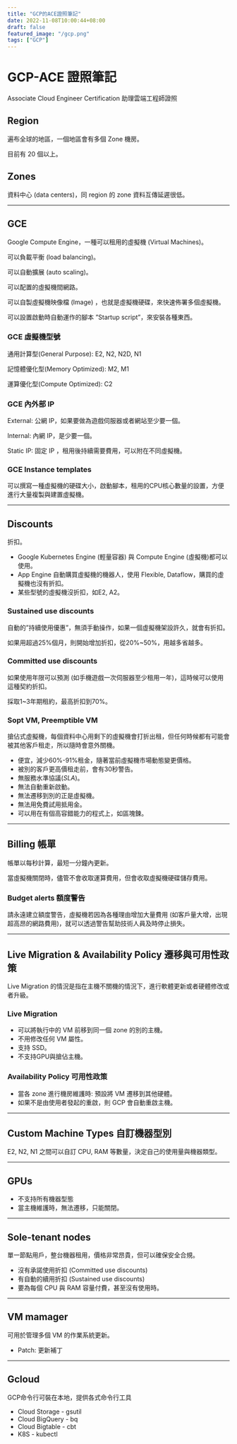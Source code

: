 ```yaml
---
title: "GCP的ACE證照筆記"
date: 2022-11-08T10:00:44+08:00
draft: false
featured_image: "/gcp.png"
tags: ["GCP"]
---
```


# GCP-ACE 證照筆記

Associate Cloud Engineer Certification 助理雲端工程師證照

## Region

遍布全球的地區，一個地區會有多個 Zone 機房。

目前有 20 個以上。

## Zones

資料中心 (data centers)，同 region 的 zone 資料互傳延遲很低。

---

## GCE

Google Compute Engine，一種可以租用的虛擬機 (Virtual Machines)。

可以負載平衡 (load balancing)。

可以自動擴展 (auto scaling)。

可以配置的虛擬機間網路。

可以自製虛擬機映像檔 (Image) ，也就是虛擬機硬碟，來快速佈署多個虛擬機。

可以設置啟動時自動運作的腳本 ”Startup script”，來安裝各種東西。

### GCE 虛擬機型號

通用計算型(General Purpose): E2, N2, N2D, N1

記憶體優化型(Memory Optimized): M2, M1

運算優化型(Compute Optimized): C2

### GCE 內外部 IP

External: 公網 IP，如果要做為遊戲伺服器或者網站至少要一個。

Internal: 內網 IP，是少要一個。

Static IP: 固定 IP ，租用後持續需要費用，可以附在不同虛擬機。

### GCE Instance templates

可以撰寫一種虛擬機的硬碟大小，啟動腳本，租用的CPU核心數量的設置，方便進行大量複製與建置虛擬機。

---

## Discounts

折扣。

- Google Kubernetes Engine (輕量容器) 與 Compute Engine (虛擬機)都可以使用。
- App Engine 自動購買虛擬機的機器人，使用 Flexible, Dataflow，購買的虛擬機也沒有折扣。
- 某些型號的虛擬機沒折扣，如E2, A2。

### Sustained use discounts

自動的”持續使用優惠”，無須手動操作，如果一個虛擬機架設許久，就會有折扣。

如果用超過25%個月，則開始增加折扣，從20%~50%，用越多省越多。

### Committed use discounts

如果使用年限可以預測 (如手機遊戲一次伺服器至少租用一年)，這時候可以使用這種契約折扣。

採取1~3年期租約，最高折扣到70%。

### Sopt VM, Preemptible VM

搶佔式虛擬機，每個資料中心用剩下的虛擬機會打折出租，但任何時候都有可能會被其他客戶租走，所以隨時會意外關機。

- 便宜，減少60%-91%租金，隨著當前虛擬機市場動態變更價格。
- 被別的客戶更高價租走前，會有30秒警告。
- 無服務水準協議(*SLA*)。
- 無法自動重新啟動。
- 無法遷移到別的正是虛擬機。
- 無法用免費試用抵用金。
- 可以用在有個高容錯能力的程式上，如區塊鍊。

---

## Billing 帳單

帳單以每秒計算，最短一分鐘內更新。

當虛擬機關閉時，儘管不會收取運算費用，但會收取虛擬機硬碟儲存費用。

### Budget alerts 額度警告

請永遠建立額度警告，虛擬機若因為各種理由增加大量費用 (如客戶量大增，出現超高昂的網路費用)，就可以透過警告幫助技術人員及時停止損失。

---

## Live Migration & Availability Policy 遷移與可用性政策

Live Migration 的情況是指在主機不關機的情況下，進行軟體更新或者硬體修改或者升級。

### Live Migration

- 可以將執行中的 VM 前移到同一個 zone 的別的主機。
- 不用修改任何 VM 屬性。
- 支持 SSD。
- 不支持GPU與搶佔主機。

### Availability Policy 可用性政策

- 當各 zone 進行機房維護時: 預設將 VM 遷移到其他硬體。
- 如果不是由使用者發起的重啟，則 GCP 會自動重啟主機。

---

## Custom Machine Types 自訂機器型別

E2, N2, N1 之間可以自訂 CPU, RAM 等數量，決定自己的使用量與機器類型。

---

## GPUs

- 不支持所有機器型態
- 當主機維護時，無法遷移，只能關閉。

---

## Sole-tenant nodes

單一節點用戶，整台機器租用，價格非常昂貴，但可以確保安全合規。

- 沒有承諾使用折扣 (Committed use discounts)
- 有自動的續用折扣 (Sustained use discounts)
- 要為每個 CPU 與 RAM 容量付費，甚至沒有使用時。

---

## VM mamager

可用於管理多個 VM 的作業系統更新。

- Patch: 更新補丁

---

## Gcloud

GCP命令行可裝在本地，提供各式命令行工具

- Cloud Storage - gsutil
- Cloud BigQuery - bq
- Cloud Bigtable - cbt
- K8S - kubectl